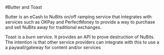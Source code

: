 #Butter and Toast

Butter is an eCash to NuBits on/off ramping service that integrates with services such 
as OKPay and PerfectMoney to provide a way to purchase and sell NuBits away for 
traditional exchanges.

Toast is a burn service. It provides an API to prove destruction of NuBits. The 
intention is that other service providers can integrate with this to use a a 
paywall/gateway for content and/or services
